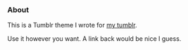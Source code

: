 ### About

This is a Tumblr theme I wrote for [my tumblr](http://smajda.tumblr.com). 

Use it however you want. A link back would be nice I guess.
